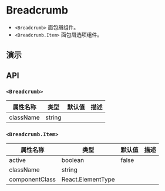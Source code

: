 # Breadcrumb [<i class="icon icon-edit2" ></i>](https://github.com/rsuite/rsuite.github.io/blob/master/src/components/breadcrumb/index.md)


- `<Breadcrumb>` 面包屑组件。
- `<Breadcrumb.Item>`  面包屑选项组件。

## 演示

<!--{demo}-->

## API

### `<Breadcrumb>`

| 属性名称      | 类型     | 默认值 | 描述  |
|-----------|--------|-----|-----|
| className | string |     |     |


### `<Breadcrumb.Item>`

| 属性名称           | 类型          | 默认值   | 描述  |
|----------------|-------------|-------|-----|
| active         | boolean        | false |     |
| className      | string      |       |     |
| componentClass | React.ElementType |       |     |
